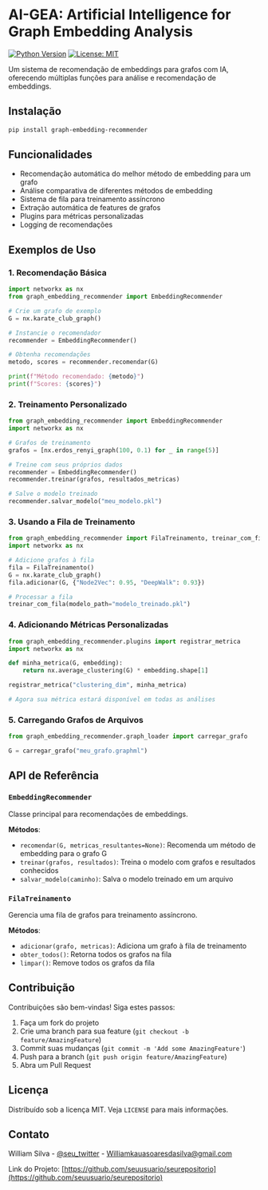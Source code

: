 # AI-GEA: Artificial Intelligence for Graph Embedding Analysis

[![Python Version](https://img.shields.io/badge/python-3.7%2B-blue)](https://www.python.org/)
[![License: MIT](https://img.shields.io/badge/License-MIT-yellow.svg)](https://opensource.org/licenses/MIT)

Um sistema de recomendação de embeddings para grafos com IA, oferecendo múltiplas funções para análise e recomendação de embeddings.

## Instalação

```bash
pip install graph-embedding-recommender
```

## Funcionalidades

- Recomendação automática do melhor método de embedding para um grafo
- Análise comparativa de diferentes métodos de embedding
- Sistema de fila para treinamento assíncrono
- Extração automática de features de grafos
- Plugins para métricas personalizadas
- Logging de recomendações

## Exemplos de Uso

### 1. Recomendação Básica

```python
import networkx as nx
from graph_embedding_recommender import EmbeddingRecommender

# Crie um grafo de exemplo
G = nx.karate_club_graph()

# Instancie o recomendador
recommender = EmbeddingRecommender()

# Obtenha recomendações
metodo, scores = recommender.recomendar(G)

print(f"Método recomendado: {metodo}")
print(f"Scores: {scores}")
```

### 2. Treinamento Personalizado

```python
from graph_embedding_recommender import EmbeddingRecommender
import networkx as nx

# Grafos de treinamento
grafos = [nx.erdos_renyi_graph(100, 0.1) for _ in range(5)]

# Treine com seus próprios dados
recommender = EmbeddingRecommender()
recommender.treinar(grafos, resultados_metricas)

# Salve o modelo treinado
recommender.salvar_modelo("meu_modelo.pkl")
```

### 3. Usando a Fila de Treinamento

```python
from graph_embedding_recommender import FilaTreinamento, treinar_com_fila
import networkx as nx

# Adicione grafos à fila
fila = FilaTreinamento()
G = nx.karate_club_graph()
fila.adicionar(G, {"Node2Vec": 0.95, "DeepWalk": 0.93})

# Processar a fila
treinar_com_fila(modelo_path="modelo_treinado.pkl")
```

### 4. Adicionando Métricas Personalizadas

```python
from graph_embedding_recommender.plugins import registrar_metrica
import networkx as nx

def minha_metrica(G, embedding):
    return nx.average_clustering(G) * embedding.shape[1]

registrar_metrica("clustering_dim", minha_metrica)

# Agora sua métrica estará disponível em todas as análises
```

### 5. Carregando Grafos de Arquivos

```python
from graph_embedding_recommender.graph_loader import carregar_grafo

G = carregar_grafo("meu_grafo.graphml")
```

## API de Referência

### `EmbeddingRecommender`

Classe principal para recomendações de embeddings.

**Métodos**:
- `recomendar(G, metricas_resultantes=None)`: Recomenda um método de embedding para o grafo G
- `treinar(grafos, resultados)`: Treina o modelo com grafos e resultados conhecidos
- `salvar_modelo(caminho)`: Salva o modelo treinado em um arquivo

### `FilaTreinamento`

Gerencia uma fila de grafos para treinamento assíncrono.

**Métodos**:
- `adicionar(grafo, metricas)`: Adiciona um grafo à fila de treinamento
- `obter_todos()`: Retorna todos os grafos na fila
- `limpar()`: Remove todos os grafos da fila

## Contribuição

Contribuições são bem-vindas! Siga estes passos:

1. Faça um fork do projeto
2. Crie uma branch para sua feature (`git checkout -b feature/AmazingFeature`)
3. Commit suas mudanças (`git commit -m 'Add some AmazingFeature'`)
4. Push para a branch (`git push origin feature/AmazingFeature`)
5. Abra um Pull Request

## Licença

Distribuído sob a licença MIT. Veja `LICENSE` para mais informações.

## Contato

William Silva - [@seu_twitter](https://twitter.com/seu_twitter) - Williamkauasoaresdasilva@gmail.com

Link do Projeto: [https://github.com/seuusuario/seurepositorio](https://github.com/seuusuario/seurepositorio)
